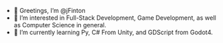 - 👋 Greetings, I’m @jFinton
- 👀 I’m interested in Full-Stack Development, Game Development, as well as Computer Science in general.
- 🌱 I’m currently learning Py, C# From Unity, and GDScript from Godot4.

<!---
jFinton/jFinton is a ✨ special ✨ repository because its `README.md` (this file) appears on your GitHub profile.
You can click the Preview link to take a look at your changes.
--->
